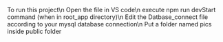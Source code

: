 To run this project\n
Open the file in VS code\n
execute npm run devStart command (when in root_app directory)\n
Edit the Datbase_connect file according to your mysql database connection\n
Put a folder named pics inside public folder
